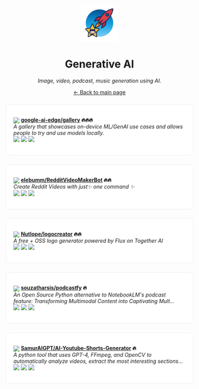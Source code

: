 <p align="center"><img src="../assets/awesome-logo.png" width="100" alt="Awesome Repos"/></p>
<h1 align="center">Generative AI</h1>
<p align="center"><i>Image, video, podcast, music generation using AI.</i></p>

<p align="center"><a href="../README.md">← Back to main page</a></p>

<div align="left" style="border:1px solid #eee; border-radius:10px; padding:18px 20px; margin:24px 0; background:#fff;">

<img src="https://avatars.githubusercontent.com/u/150697620?v=4" width="32" style="vertical-align:middle;"/> <strong><a href="https://github.com/google-ai-edge/gallery">google-ai-edge/gallery</a> 🔥🔥🔥</strong><br/>
<em>A gallery that showcases on-device ML/GenAI use cases and allows people to try and use models locally.</em><br/>
<span>
<a href="https://github.com/google-ai-edge/gallery/stargazers"><img src="https://img.shields.io/github/stars/google-ai-edge/gallery?style=flat-square&labelColor=343b41"></a>
<a href="https://github.com/google-ai-edge/gallery/network/members"><img src="https://img.shields.io/github/forks/google-ai-edge/gallery?style=flat-square&labelColor=343b41"></a>
<a href="https://github.com/google-ai-edge/gallery/commits"><img src="https://img.shields.io/github/last-commit/google-ai-edge/gallery?style=flat-square&labelColor=343b41"></a>
</span>
</div>

<div align="left" style="border:1px solid #eee; border-radius:10px; padding:18px 20px; margin:24px 0; background:#fff;">

<img src="https://avatars.githubusercontent.com/u/6053155?v=4" width="32" style="vertical-align:middle;"/> <strong><a href="https://github.com/elebumm/RedditVideoMakerBot">elebumm/RedditVideoMakerBot</a> 🔥🔥</strong><br/>
<em>Create Reddit Videos with just✨ one command ✨</em><br/>
<span>
<a href="https://github.com/elebumm/RedditVideoMakerBot/stargazers"><img src="https://img.shields.io/github/stars/elebumm/RedditVideoMakerBot?style=flat-square&labelColor=343b41"></a>
<a href="https://github.com/elebumm/RedditVideoMakerBot/network/members"><img src="https://img.shields.io/github/forks/elebumm/RedditVideoMakerBot?style=flat-square&labelColor=343b41"></a>
<a href="https://github.com/elebumm/RedditVideoMakerBot/commits"><img src="https://img.shields.io/github/last-commit/elebumm/RedditVideoMakerBot?style=flat-square&labelColor=343b41"></a>
</span>
</div>

<div align="left" style="border:1px solid #eee; border-radius:10px; padding:18px 20px; margin:24px 0; background:#fff;">

<img src="https://avatars.githubusercontent.com/u/63742054?v=4" width="32" style="vertical-align:middle;"/> <strong><a href="https://github.com/Nutlope/logocreator">Nutlope/logocreator</a> 🔥🔥</strong><br/>
<em>A free + OSS logo generator powered by Flux on Together AI</em><br/>
<span>
<a href="https://github.com/Nutlope/logocreator/stargazers"><img src="https://img.shields.io/github/stars/Nutlope/logocreator?style=flat-square&labelColor=343b41"></a>
<a href="https://github.com/Nutlope/logocreator/network/members"><img src="https://img.shields.io/github/forks/Nutlope/logocreator?style=flat-square&labelColor=343b41"></a>
<a href="https://github.com/Nutlope/logocreator/commits"><img src="https://img.shields.io/github/last-commit/Nutlope/logocreator?style=flat-square&labelColor=343b41"></a>
</span>
</div>

<div align="left" style="border:1px solid #eee; border-radius:10px; padding:18px 20px; margin:24px 0; background:#fff;">

<img src="https://avatars.githubusercontent.com/u/15125613?v=4" width="32" style="vertical-align:middle;"/> <strong><a href="https://github.com/souzatharsis/podcastfy">souzatharsis/podcastfy</a> 🔥</strong><br/>
<em>An Open Source Python alternative to NotebookLM's podcast feature: Transforming Multimodal Content into Captivating Mult...</em><br/>
<span>
<a href="https://github.com/souzatharsis/podcastfy/stargazers"><img src="https://img.shields.io/github/stars/souzatharsis/podcastfy?style=flat-square&labelColor=343b41"></a>
<a href="https://github.com/souzatharsis/podcastfy/network/members"><img src="https://img.shields.io/github/forks/souzatharsis/podcastfy?style=flat-square&labelColor=343b41"></a>
<a href="https://github.com/souzatharsis/podcastfy/commits"><img src="https://img.shields.io/github/last-commit/souzatharsis/podcastfy?style=flat-square&labelColor=343b41"></a>
</span>
</div>

<div align="left" style="border:1px solid #eee; border-radius:10px; padding:18px 20px; margin:24px 0; background:#fff;">

<img src="https://avatars.githubusercontent.com/u/131431084?v=4" width="32" style="vertical-align:middle;"/> <strong><a href="https://github.com/SamurAIGPT/AI-Youtube-Shorts-Generator">SamurAIGPT/AI-Youtube-Shorts-Generator</a> 🔥</strong><br/>
<em>A python tool that uses GPT-4, FFmpeg, and OpenCV to automatically analyze videos, extract the most interesting sections...</em><br/>
<span>
<a href="https://github.com/SamurAIGPT/AI-Youtube-Shorts-Generator/stargazers"><img src="https://img.shields.io/github/stars/SamurAIGPT/AI-Youtube-Shorts-Generator?style=flat-square&labelColor=343b41"></a>
<a href="https://github.com/SamurAIGPT/AI-Youtube-Shorts-Generator/network/members"><img src="https://img.shields.io/github/forks/SamurAIGPT/AI-Youtube-Shorts-Generator?style=flat-square&labelColor=343b41"></a>
<a href="https://github.com/SamurAIGPT/AI-Youtube-Shorts-Generator/commits"><img src="https://img.shields.io/github/last-commit/SamurAIGPT/AI-Youtube-Shorts-Generator?style=flat-square&labelColor=343b41"></a>
</span>
</div>

